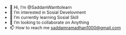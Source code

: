 - 👋 Hi, I’m @SaddamWanttolearn
- 👀 I’m interested in Sosial Develovment
- 🌱 I’m currently learning Sosial Skill
- 💞️ I’m looking to collaborate on Anything
- 📫 How to reach me saddamramadhan1000@gmail.com

<!---
SaddamWanttolearn/SaddamWanttolearn is a ✨ special ✨ repository because its `README.md` (this file) appears on your GitHub profile.
You can click the Preview link to take a look at your changes.
--->
